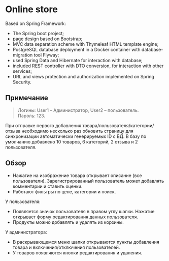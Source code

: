 # Online store
Based on Spring Framework: 
- The Spring boot project;
- page design based on Bootstrap;
- MVC data separation scheme with Thymeleaf HTML template engine;
- PostgreSQL database deployment in a Docker container with database-migration tool Flyway;
- used Spring Data and Hibernate for interaction with database;
- included REST controller with DTO conversion, for interaction with other services;
- URL and views protection and authorization implemented on Spring Security.

## Примечание
> Логины: User1 – Администратор, User2 – пользователь.  
> Пароль: 123.  

При отправке первого добавления товара/пользователя/категории/отзыва необходимо несколько раз обновить страницу для синхронизации автоматически генерируемых ID с БД. В базу по умолчанию добавлено 10 товаров, 6 категорий, 2 отзыва и 2 пользователя.  

## Обзор
- Нажатие на изображение товара открывает описание (все пользователи). Зарегистрированный пользователь может добавлять комментарии и ставить оценки.
- Работают фильтры по цене, категории и поиск.

У пользователя:
- Появляется значок пользователя в правом углу шапки. Нажатие открывает форму редактирования данных пользователя.
- Продукты можно добавлять и удалять из корзины.

У администратора:
- В раскрывающемся меню шапки открываются пункты добавления товара и включения/отключения пользователей.
- У товаров появляются кнопки редактирования и удаления.

